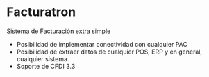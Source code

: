 Facturatron
===========

Sistema de Facturación extra simple

- Posibilidad de implementar conectividad con cualquier PAC
- Posibilidad de extraer datos de cualquier POS, ERP y en general, cualquier sistema.
- Soporte de CFDI 3.3
